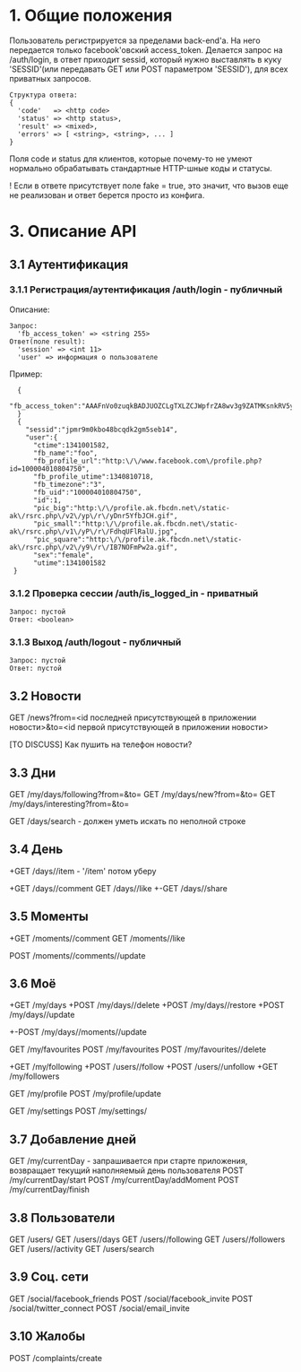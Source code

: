 # 1. Общие положения #

Пользователь регистрируется за пределами back-end'а. На него передается только facebook'овский access_token.
Делается запрос на /auth/login, в ответ приходит sessid, который нужно выставлять в куку
'SESSID'(или передавать GET или POST параметром 'SESSID'), для всех приватных запросов.

    Структура ответа:
    {
      'code'   => <http code>
      'status' => <http status>,
      'result' => <mixed>,
      'errors' => [ <string>, <string>, ... ]
    }

Поля code и status для клиентов, которые почему-то не умеют нормально обрабатывать стандартные HTTP-шные коды и статусы.

! Если в ответе присутствует поле fake = true, это значит, что вызов еще не реализован и ответ берется просто из конфига.

# 3. Описание API #

## 3.1 Аутентификация  ##

### 3.1.1 Регистрация/аутентификация /auth/login - публичный ###

Описание:

    Запрос:
      'fb_access_token' => <string 255>    
    Ответ(поле result):
      'session' => <int 11>
      'user' => информация о пользователе
      
Пример:

      {
        "fb_access_token":"AAAFnVo0zuqkBADJUOZCLgTXLZCJWpfrZA8wv3g9ZATMKsnkRV5yaQPXmS1ZCiSMJxaC3EjKsEvKk0HRrVZBaGwRqLV1hK8LaivOZAdkcnThVUbTceEOGVpG"
      }
      {
        "sessid":"jpmr9m0kbo48bcqdk2gm5seb14",
        "user":{
          "ctime":1341001582,
          "fb_name":"foo",
          "fb_profile_url":"http:\/\/www.facebook.com\/profile.php?id=100004010804750",
          "fb_profile_utime":1340810718,
          "fb_timezone":"3",
          "fb_uid":"100004010804750",
          "id":1,
          "pic_big":"http:\/\/profile.ak.fbcdn.net\/static-ak\/rsrc.php\/v2\/yp\/r\/yDnr5YfbJCH.gif",
          "pic_small":"http:\/\/profile.ak.fbcdn.net\/static-ak\/rsrc.php\/v1\/yP\/r\/FdhqUFlRalU.jpg",
          "pic_square":"http:\/\/profile.ak.fbcdn.net\/static-ak\/rsrc.php\/v2\/y9\/r\/IB7NOFmPw2a.gif",
          "sex":"female",
          "utime":1341001582
     }

### 3.1.2 Проверка сессии /auth/is_logged_in - приватный ###
    Запрос: пустой
    Ответ: <boolean>

### 3.1.3 Выход /auth/logout - публичный ###
    Запрос: пустой
    Ответ: пустой


## 3.2 Новости ##

GET /news?from=<id последней присутствующей в приложении новости>&to=<id первой присутствующей в приложении новости>

[TO DISCUSS] Как пушить на телефон новости?

## 3.3 Дни ##

GET /my/days/following?from=<dayId>&to=<dayId>
GET /my/days/new?from=<dayId>&to=<dayId>
GET /my/days/interesting?from=<dayId>&to=<dayId>

GET /days/search - должен уметь искать по неполной строке

## 3.4 День ##

+GET /days/<dayId>/item - '/item' потом уберу

+GET /days/<dayId>/comment
GET /days/<dayId>/like
+-GET /days/<dayId>/share

## 3.5 Моменты ##
+GET /moments/<momentId>/comment
GET /moments/<momentId>/like

POST /moments/<momentId>/comments/<commentId>/update

## 3.6 Моё ##
+GET /my/days
+POST /my/days/<dayId>/delete
+POST /my/days/<dayId>/restore
+POST /my/days/<dayId>/update

+-POST /my/days/<dayId>/moments/<momentId>/update

GET /my/favourites
POST /my/favourites
POST /my/favourites/<dayId>/delete

+GET /my/following
+POST /users/<userId>/follow
+POST /users/<userId>/unfollow
+GET /my/followers

GET /my/profile
POST /my/profile/update

GET /my/settings
POST /my/settings/<settingId>

## 3.7 Добавление дней ##
GET /my/currentDay - запрашивается при старте приложения, возвращает текущий наполняемый день пользователя
POST /my/currentDay/start
POST /my/currentDay/addMoment
POST /my/currentDay/finish

## 3.8 Пользователи ##
GET /users/<userId>
GET /users/<userId>/days
GET /users/<userId>/following
GET /users/<userId>/followers
GET /users/<userId>/activity
GET /users/search

## 3.9 Соц. сети ##
GET /social/facebook_friends
POST /social/facebook_invite
POST /social/twitter_connect
POST /social/email_invite

## 3.10 Жалобы ##
POST /complaints/create